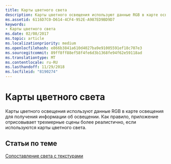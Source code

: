 ```yaml
---
title: Карты цветного света
description: Карты цветного освещения используют данные RGB в карте освещения для получения информации об освещении. Как правило, приложение отрисовывает трехмерные сцены более реалистично, если используются карты цветного света.
ms.assetid: 6116D7C0-D614-4CF4-952E-A987ED9BD9D7
keywords:
- Карты цветного света
ms.date: 02/08/2017
ms.topic: article
ms.localizationpriority: medium
ms.openlocfilehash: e866b3841a610d4027ba9e91005591ef18c707e3
ms.sourcegitcommit: 89ff8ff88ef58f4fe6d3b1368fe94f62e59118ad
ms.translationtype: MT
ms.contentlocale: ru-RU
ms.lasthandoff: 11/29/2018
ms.locfileid: "8190274"
---
```

# <a name="color-light-maps"></a>Карты цветного света


Карты цветного освещения используют данные RGB в карте освещения для получения информации об освещении. Как правило, приложение отрисовывает трехмерные сцены более реалистично, если используются карты цветного света.

## <a name="span-idrelated-topicsspanrelated-topics"></a><span id="related-topics"></span>Статьи по теме


[Сопоставление света с текстурами](light-mapping-with-textures.md)

 

 




